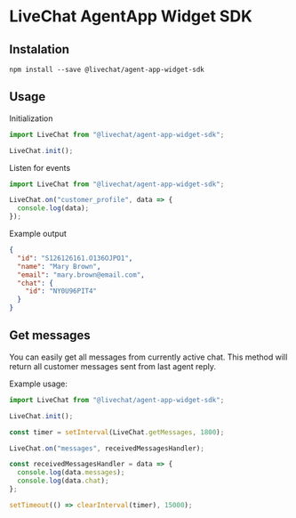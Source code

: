 # LiveChat AgentApp Widget SDK

## Instalation

```
npm install --save @livechat/agent-app-widget-sdk
```

## Usage

Initialization

```js
import LiveChat from "@livechat/agent-app-widget-sdk";

LiveChat.init();
```

Listen for events

```js
import LiveChat from "@livechat/agent-app-widget-sdk";

LiveChat.on("customer_profile", data => {
  console.log(data);
});
```

Example output

```json
{
  "id": "S126126161.O136OJPO1",
  "name": "Mary Brown",
  "email": "mary.brown@email.com",
  "chat": {
    "id": "NY0U96PIT4"
  }
}
```

## Get messages

You can easily get all messages from currently active chat. This method will return all customer messages sent from last agent reply.

Example usage:

```js
import LiveChat from "@livechat/agent-app-widget-sdk";

LiveChat.init();

const timer = setInterval(LiveChat.getMessages, 1800);

LiveChat.on("messages", receivedMessagesHandler);

const receivedMessagesHandler = data => {
  console.log(data.messages);
  console.log(data.chat);
};

setTimeout(() => clearInterval(timer), 15000);
```
